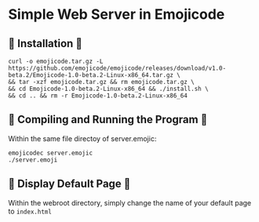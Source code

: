 # Simple Web Server in Emojicode 

## 🍇 Installation 🍉
```
curl -o emojicode.tar.gz -L https://github.com/emojicode/emojicode/releases/download/v1.0-beta.2/Emojicode-1.0-beta.2-Linux-x86_64.tar.gz \
&& tar -xzf emojicode.tar.gz && rm emojicode.tar.gz \
&& cd Emojicode-1.0-beta.2-Linux-x86_64 && ./install.sh \
&& cd .. && rm -r Emojicode-1.0-beta.2-Linux-x86_64
``` 

## 🍇 Compiling and Running the Program 🍉
Within the same file directoy of server.emojic:
```
emojicodec server.emojic
./server.emoji
``` 
## 🍇 Display Default Page 🍉
Within the webroot directory, simply change the name of your default page to `index.html`
